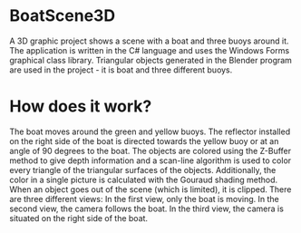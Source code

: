 # BoatScene3D
A 3D graphic project shows a scene with a boat and three buoys around it.
The application is written in the C# language and uses the Windows Forms graphical class library.
Triangular objects generated in the Blender program are used in the project - it is boat and three different buoys.

# How does it work?
The boat moves around the green and yellow buoys.
The reflector installed on the right side of the boat is directed towards the yellow buoy or at an angle of 90 degrees to the boat.
The objects are colored using the Z-Buffer method to give depth information 
and a scan-line algorithm is used to color every triangle of the triangular surfaces of the objects.
Additionally, the color in a single picture is calculated with the Gouraud shading method. 
When an object goes out of the scene (which is limited), it is clipped. 
There are three different views:
In the first view, only the boat is moving.
In the second view, the camera follows the boat.
In the third view, the camera is situated on the right side of the boat.
